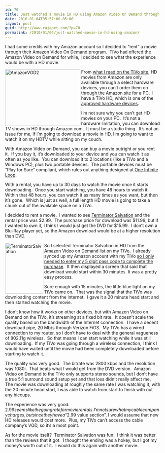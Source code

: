 ```yaml
---
id: 70
title: Just watched a movie in HD using Amazon Video On Demand through my Tivo
date: 2010-01-04T05:57:00-05:00
layout: post
guid: http://www.rajapet.com/?p=70
permalink: /2010/01/04/just-watched-movie-in-hd-using-amazon/
---
```

I had some credits with my Amazon account so I decided to “rent” a movie through their Amazon [Video On Demand](http://www.amazon.com/Video-On-Demand/b/ref=topnav_storetab_atv?ie=UTF8&node=16261631) program.  TiVo had offered the Amazon Video on Demand for while, I decided to see what the experience would be with a HD movie. 

[<img loading="lazy" title="AmazonVOD2" border="0" alt="AmazonVOD2" align="left" src="https://i0.wp.com/lh3.ggpht.com/_natoSxTaPFU/S0GDXWvsMqI/AAAAAAAAAYU/evSD9yqGURs/AmazonVOD2_thumb%5B1%5D.jpg?resize=244%2C184" width="244" height="184"  data-recalc-dims="1" />](https://i2.wp.com/lh5.ggpht.com/_natoSxTaPFU/S0GDXFy_vMI/AAAAAAAAAYQ/LqHXl5KpfV4/s1600-h/AmazonVOD2%5B3%5D.jpg) From [what I read on the TiVo site](http://support.tivo.com/app/answers/detail/a_id/257#high), HD movies from Amazon are only available through a select hardware devices, you can’t order them on through the Amazon site for a PC.  I have a TiVo HD, which is one of the [approved hardware devices](http://www.amazon.com/gp/video/ontv/ontv/ref=amb_link_86331431_5?pf_rd_m=ATVPDKIKX0DER&pf_rd_s=right-1&pf_rd_r=01YMC69GZ4P8C0Z5TWXF&pf_rd_t=1401&pf_rd_p=506462311&pf_rd_i=1000465121).  

I’m not sure why you can’t get HD movies on your PC.  It’s not a hardware limitation, you can download TV shows in HD through Amazon.com.  It must be a studio thing.  It’s not an issue for me, if I’m going to download a movie in HD, I’m going to want to watch it on my HDTV while sitting on my couch.

With Amazon Video on Demand, you can buy a movie outright or you rent it.  If you buy it, it’s downloaded to your device and you can watch it as often as you like.  You can download it to 2 locations (like a TiVo and a Windows PC), plus two portable devices.  The portable devices must be “Play for Sure” compliant, which rules out anything designed at [One Infinite Loop](http://apple.com/ipod).

With a rental, you have up to 30 days to watch the movie once it starts downloading.  Once you start watching, you have 48 hours to watch it.  Within that 48 hours, you can watch it as many times as you want, but then it’s gone.  Which is just as well, a full length HD movie is going to take a chunk out of the available space on a TiVo.

I decided to rent a movie.  I wanted to see [Terminator Salvation](http://www.amazon.com/s/ref=nb_ss?url=search-alias%3Damazontv&field-keywords=terminator+salvation+hd&x=0&y=0) and the rental price was $2.99.  The purchase price for download was $11.99, but if I wanted to own it, I think I would just get the DVD for $15.99.  I don’t own a Blu-Ray player yet, so the Amazon download would be at a higher resolution than DVD.

[<img loading="lazy" title="TerminatorSalvation" border="0" alt="TerminatorSalvation" align="left" src="https://i2.wp.com/lh5.ggpht.com/_natoSxTaPFU/S0GDXmHJRPI/AAAAAAAAAYc/FTtq7S1v4U4/TerminatorSalvation_thumb%5B1%5D.jpg?resize=124%2C164" width="124" height="164"  data-recalc-dims="1" />](https://i1.wp.com/lh5.ggpht.com/_natoSxTaPFU/S0GDXgGpWgI/AAAAAAAAAYY/zUVLMkwLoDo/s1600-h/TerminatorSalvation%5B3%5D.jpg) 

So I selected Terminator Salvation in HD from the Amazon Video on Demand list on my TiVo.  I already synced up my Amazon account with my TiVo [so I only needed to enter my 5 digit pass code to complete the purchase](http://www.tivo.com/mytivo/howto/downloadmoviesandtv/howto_movies_tv_amazon.html).  It then displayed a screen that said that download would start within 30 minutes. It was a pretty easy process.

Sure enough with 15 minutes, the little blue light on my TiVo came on.  That was the signal that the TiVo was downloading content from the Internet.  I gave it a 20 minute head start and then started watching the movie.

I don’t know how it works on other devices, but with Amazon Video on Demand on the TiVo, it’s streaming at a fixed bit rate.  It doesn’t scale the quality based on the bandwidth of the Internet connection.  I have a decent download pipe, 20 Mb/s through Verizon FiOS.  My TiVo has a wired connection to my router, so I don’t have to deal with the general vagueness of 802.11g wireless.  So that means I can start watching while it was still downloading.  If my TiVo was going through a wireless connection, I think I would have waited until the movie had been completely downloaded before starting to watch it.

The quality was very good.  The bitrate was <span>2800 kbps and the resolution was 1080i.  That beats what I would get from the DVD version.  Amazon Video on Demand to the TiVo only supports stereo sounds, but I don’t have a true 5:1 surround sound setup yet and that loss didn’t really affect me,  The movie was downloading at roughly the same rate I was watching it, with the 20 minute head start, I was able to watch from start to finish with out any hiccups.</span>

<span>The experience was very good.  $2.99 seems like the going rate for movie rentals.  I’m not sure what my cable company charges, but since they have a “$2.99 value section”, I would assume that new HD releases would cost more.  Plus, my TiVo can’t access the cable company’s VOD, so it’s a moot point.</span>

<span>As for the movie itself?  Terminator Salvation was fun.  I think it was better than the reviews that it got.  I thought the ending was a hokey, but I got my money’s worth out of it.  I would do this again with another movie.</span>